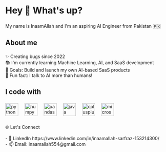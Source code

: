 <h1 align="left">Hey 👋 What's up?</h1>

###

<p align="left">My name is InaamAllah and I'm an aspiring AI Engineer from Pakistan 🇵🇰</p>

###

<h2 align="left">About me</h2>

###

<p align="left">✨ Creating bugs since 2022  <br>📚 I'm currently learning Machine Learning, AI, and SaaS development  <br>🎯 Goals: Build and launch my own AI-based SaaS products  <br>🎲 Fun fact: I talk to AI more than humans!</p>

###

<h2 align="left">I code with</h2>

###

<div align="left">
  <img src="https://cdn.jsdelivr.net/gh/devicons/devicon/icons/python/python-original.svg" height="40" alt="python logo"  />
  <img width="12" />
  <img src="https://cdn.jsdelivr.net/gh/devicons/devicon/icons/numpy/numpy-original.svg" height="40" alt="numpy logo"  />
  <img width="12" />
  <img src="https://cdn.jsdelivr.net/gh/devicons/devicon/icons/pandas/pandas-original.svg" height="40" alt="pandas logo"  />
  <img width="12" />
  <img src="https://cdn.jsdelivr.net/gh/devicons/devicon/icons/java/java-original.svg" height="40" alt="java logo"  />
  <img width="12" />
  <img src="https://cdn.jsdelivr.net/gh/devicons/devicon/icons/cplusplus/cplusplus-original.svg" height="40" alt="cplusplus logo"  />
  <img width="12" />
  <img src="https://cdn.jsdelivr.net/gh/devicons/devicon/icons/microsoftsqlserver/microsoftsqlserver-plain.svg" height="40" alt="microsoftsqlserver logo"  />
</div>

###

<p align="left">🌐 Let's Connect<br><br>- 💼 LinkedIn https://www.linkedin.com/in/inaamallah-sarfraz-153214300/<br>- 📫 Email: inaamallah554@gmail.com</p>

###
